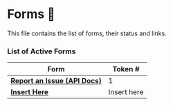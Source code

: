# Forms :bookmark_tabs:

This file contains the list of forms, their status and links.

### List of Active Forms

| Form           | Token #  |
| ----------- | ----------- |
| [**Report an Issue (API Docs)**](https://docs.google.com/spreadsheets/d/18ptwRlCOJqbuqx84Yr9hQpg2JhCzR8m6VBaptVlBtng/edit#gid=1509216240)      | 1|
| [**Insert Here**]()   | Insert here |

